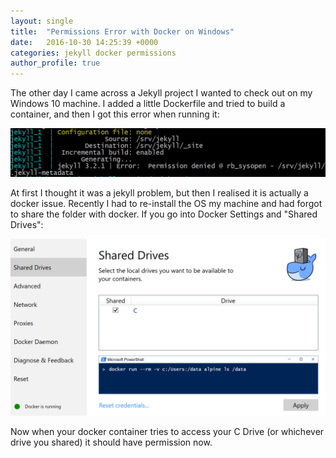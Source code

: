 ```yaml
---
layout: single
title:  "Permissions Error with Docker on Windows"
date:   2016-10-30 14:25:39 +0000
categories: jekyll docker permissions
author_profile: true
---
```


The other day I came across a Jekyll project I wanted to check out on my Windows 10
machine. I added a little Dockerfile and tried to build a container, and then I got
this error when running it:

![Permissions error](/assets/media/docker/permissions_error.png)

At first I thought it was a jekyll problem, but then I realised it is actually
a docker issue. Recently I had to re-install the OS my machine and had forgot to share
the folder with docker. If you go into Docker Settings and "Shared Drives":

![Permissions error](/assets/media/docker/docker_shared_folder.png)

Now when your docker container tries to access your C Drive (or whichever drive you
shared) it should have permission now.
